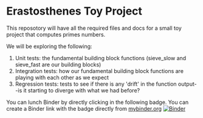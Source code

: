 # Erastosthenes Toy Project 

This reposotory will have all the required files and docs for a small toy project that computes primes numbers.

We will be exploring the following:

1. Unit tests: the fundamental building block functions (sieve_slow and sieve_fast are our building blocks)
2. Integration tests: how our fundamental building block functions are playing with each other as we expect
3. Regression tests: tests to see if there is any 'drift' in the function output--is it starting to diverge with what we had before?

You can lunch Binder by directly clicking in the following badge. You can create a Binder link with the badge directly from [mybinder.org](mybinder.org)
[![Binder](https://mybinder.org/badge_logo.svg)](https://mybinder.org/v2/gh/UCB-stat-159-s23/facusapienza21-eratosthenes/HEAD?labpath=Eratosthenes.ipynb)